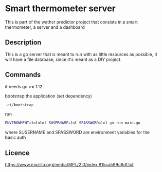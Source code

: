 Smart thermometer server
=============================

This is part of the wather predictor project that consists in a smart thermometer, a server and a dashboard

## Description
This is a go server that is meant to run with as little resources as possible, it will have a file database, since it's meant as a DIY project.

## Commands
it needs go >= 1.12


bootstrap the application (set dependency)

```sh
.ci/bootstrap
```

run
```sh
ENVIRONMENT=lololol SUSERNAME=lol SPASSWORD=lol go run main.go
```
where SUSERNAME and SPASSWORD are environment variables for the basic auth

## Licence
https://www.mozilla.org/media/MPL/2.0/index.815ca599c9df.txt